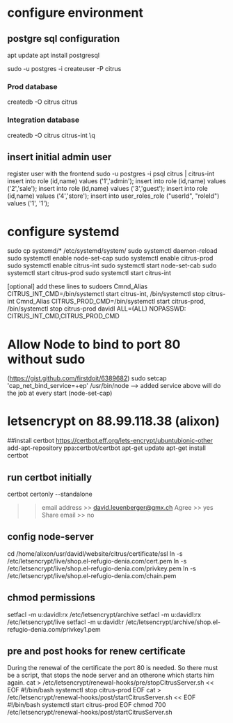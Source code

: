 # configure environment
## postgre sql configuration
apt update
apt install postgresql

sudo -u postgres -i
createuser -P citrus

### Prod database
createdb -O citrus citrus

### Integration database
createdb -O citrus citrus-int
\q

## insert initial admin user
register user with the frontend
sudo -u postgres -i
psql citrus | citrus-int
insert into role (id,name) values ('1','admin');
insert into role (id,name) values ('2','sale');
insert into role (id,name) values ('3','guest');
insert into role (id,name) values ('4','store');
insert into user_roles_role ("userId", "roleId") values ('1', '1');

# configure systemd
sudo cp systemd/* /etc/systemd/system/
sudo systemctl daemon-reload
sudo systemctl enable node-set-cap
sudo systemctl enable citrus-prod
sudo systemctl enable citrus-int
sudo systemctl start node-set-cab
sudo systemctl start citrus-prod
sudo systemctl start citrus-int

[optional] add these lines to sudoers
Cmnd_Alias CITRUS_INT_CMD=/bin/systemctl start citrus-int, /bin/systemctl stop citrus-int
Cmnd_Alias CITRUS_PROD_CMD=/bin/systemctl start citrus-prod, /bin/systemctl stop citrus-prod
davidl ALL=(ALL) NOPASSWD: CITRUS_INT_CMD,CITRUS_PROD_CMD

# Allow Node to bind to port 80 without sudo
(https://gist.github.com/firstdoit/6389682)
sudo setcap 'cap_net_bind_service=+ep' /usr/bin/node
--> added service above will do the job at every start (node-set-cap)

# letsencrypt on 88.99.118.38 (alixon)
##install certbot
https://certbot.eff.org/lets-encrypt/ubuntubionic-other
add-apt-repository ppa:certbot/certbot
apt-get update
apt-get install certbot

## run certbot initially
certbot certonly --standalone
>> email address >> david.leuenberger@gmx.ch
>> Agree >> yes
>> Share email >> no

## config node-server
cd /home/alixon/usr/davidl/website/citrus/certificate/ssl
ln -s /etc/letsencrypt/live/shop.el-refugio-denia.com/cert.pem
ln -s /etc/letsencrypt/live/shop.el-refugio-denia.com/privkey.pem
ln -s /etc/letsencrypt/live/shop.el-refugio-denia.com/chain.pem

## chmod permissions 
setfacl -m u:davidl:rx /etc/letsencrypt/archive
setfacl -m u:davidl:rx /etc/letsencrypt/live
setfacl -m u:davidl:r /etc/letsencrypt/archive/shop.el-refugio-denia.com/privkey1.pem

## pre and post hooks for renew certificate
During the renewal of the certificate the port 80 is needed. So there must be a script, that stops the node server and an otherone which starts him again.
cat > /etc/letsencrypt/renewal-hooks/pre/stopCitrusServer.sh << EOF
#!/bin/bash
systemctl stop citrus-prod
EOF
cat > /etc/letsencrypt/renewal-hooks/post/startCitrusServer.sh << EOF
#!/bin/bash
systemctl start citrus-prod
EOF
chmod 700 /etc/letsencrypt/renewal-hooks/post/startCitrusServer.sh





